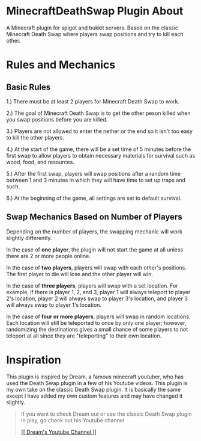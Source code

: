 # MinecraftDeathSwap Plugin About

A Minecraft plugin for spigot and bukkit servers. Based on the classic Minecraft Death Swap where players swap positions and try to kill each other.

# Rules and Mechanics

## Basic Rules

1.) There must be at least 2 players for Minecraft Death Swap to work.

2.) The goal of Minecraft Death Swap is to get the other peson killed when you swap positions before you are killed.

3.) Players are not allowed to enter the nether or the end so it isn't too easy to kill the other players.

4.) At the start of the game, there will be a set time of 5 minutes before the first swap to allow players to obtain necessary materials for survival such as wood, food, and resources.

5.) After the first swap, players will swap positions after a random time between 1 and 3 minutes in which they will have time to set up traps and such.

6.) At the beginning of the game, all settings are set to default survival.

## Swap Mechanics Based on Number of Players
Depending on the number of players, the swapping mechanic will work slightly differently.

In the case of __one player__, the plugin will not start the game at all unless there are 2 or more people online.

In the case of __two players__, players will swap with each other's positions. The first player to die will lose and the other player will win.

In the case of __three players__, players will swap with a set location. For example, if there is player 1, 2, and 3, player 1 will always teleport to player 2's location, player 2 will always swap to player 3's location, and player 3 will always swap to player 1's location.

In the case of __four or more players__, players will swap in random locations. Each location will still be teleported to once by only one player; however, randomizing the destinations gives a small chance of some players to not teleport at all since they are "teleporting" to their own location.

# Inspiration

This plugin is inspired by Dream, a famous minecraft youtuber, who has used the Death Swap plugin in a few of his Youtube videos. This plugin is my own take on the classic Death Swap plugin. It is basically the same except I have added my own custom features and may have changed it slightly.

> If you want to check Dream out or see the classic Death Swap plugin in play, go check out his Youtube channel
> 
> <p><a href = "https://www.youtube.com/channel/UCTkXRDQl0luXxVQrRQvWS6w" target = "_blank" rel = "noopener noreferrer"> [[ Dream's Youtube Channel ]] </a></p>
